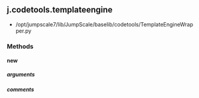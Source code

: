 ## j.codetools.templateengine

- /opt/jumpscale7/lib/JumpScale/baselib/codetools/TemplateEngineWrapper.py

### Methods

#### new 
##### arguments

##### comments

